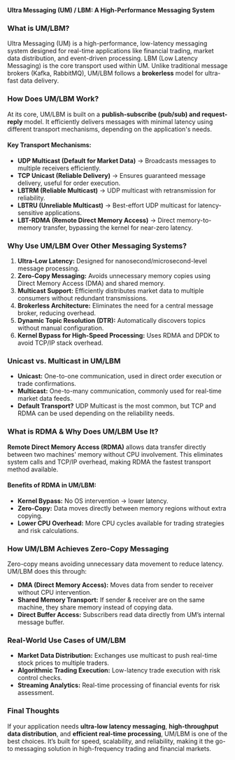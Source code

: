 **Ultra Messaging (UM) / LBM: A High-Performance Messaging System**

### What is UM/LBM?
Ultra Messaging (UM) is a high-performance, low-latency messaging system designed for real-time applications like financial trading, market data distribution, and event-driven processing. LBM (Low Latency Messaging) is the core transport used within UM. Unlike traditional message brokers (Kafka, RabbitMQ), UM/LBM follows a **brokerless** model for ultra-fast data delivery.

### How Does UM/LBM Work?
At its core, UM/LBM is built on a **publish-subscribe (pub/sub) and request-reply** model. It efficiently delivers messages with minimal latency using different transport mechanisms, depending on the application's needs.

#### **Key Transport Mechanisms:**
- **UDP Multicast (Default for Market Data)** → Broadcasts messages to multiple receivers efficiently.
- **TCP Unicast (Reliable Delivery)** → Ensures guaranteed message delivery, useful for order execution.
- **LBTRM (Reliable Multicast)** → UDP multicast with retransmission for reliability.
- **LBTRU (Unreliable Multicast)** → Best-effort UDP multicast for latency-sensitive applications.
- **LBT-RDMA (Remote Direct Memory Access)** → Direct memory-to-memory transfer, bypassing the kernel for near-zero latency.

### Why Use UM/LBM Over Other Messaging Systems?
1. **Ultra-Low Latency:** Designed for nanosecond/microsecond-level message processing.
2. **Zero-Copy Messaging:** Avoids unnecessary memory copies using Direct Memory Access (DMA) and shared memory.
3. **Multicast Support:** Efficiently distributes market data to multiple consumers without redundant transmissions.
4. **Brokerless Architecture:** Eliminates the need for a central message broker, reducing overhead.
5. **Dynamic Topic Resolution (DTR):** Automatically discovers topics without manual configuration.
6. **Kernel Bypass for High-Speed Processing:** Uses RDMA and DPDK to avoid TCP/IP stack overhead.

### Unicast vs. Multicast in UM/LBM
- **Unicast:** One-to-one communication, used in direct order execution or trade confirmations.
- **Multicast:** One-to-many communication, commonly used for real-time market data feeds.
- **Default Transport?** UDP Multicast is the most common, but TCP and RDMA can be used depending on the reliability needs.

### What is RDMA & Why Does UM/LBM Use It?
**Remote Direct Memory Access (RDMA)** allows data transfer directly between two machines' memory without CPU involvement. This eliminates system calls and TCP/IP overhead, making RDMA the fastest transport method available.

#### **Benefits of RDMA in UM/LBM:**
- **Kernel Bypass:** No OS intervention → lower latency.
- **Zero-Copy:** Data moves directly between memory regions without extra copying.
- **Lower CPU Overhead:** More CPU cycles available for trading strategies and risk calculations.

### How UM/LBM Achieves Zero-Copy Messaging
Zero-copy means avoiding unnecessary data movement to reduce latency. UM/LBM does this through:
- **DMA (Direct Memory Access):** Moves data from sender to receiver without CPU intervention.
- **Shared Memory Transport:** If sender & receiver are on the same machine, they share memory instead of copying data.
- **Direct Buffer Access:** Subscribers read data directly from UM’s internal message buffer.

### Real-World Use Cases of UM/LBM
- **Market Data Distribution:** Exchanges use multicast to push real-time stock prices to multiple traders.
- **Algorithmic Trading Execution:** Low-latency trade execution with risk control checks.
- **Streaming Analytics:** Real-time processing of financial events for risk assessment.

### Final Thoughts
If your application needs **ultra-low latency messaging**, **high-throughput data distribution**, and **efficient real-time processing**, UM/LBM is one of the best choices. It’s built for speed, scalability, and reliability, making it the go-to messaging solution in high-frequency trading and financial markets.


